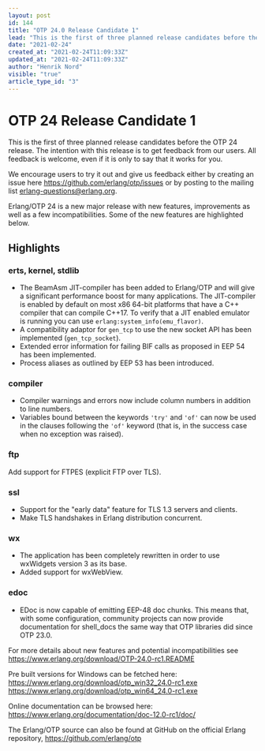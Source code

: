 ```yaml
---
layout: post
id: 144
title: "OTP 24.0 Release Candidate 1"
lead: "This is the first of three planned release candidates before the OTP 24 release."
date: "2021-02-24"
created_at: "2021-02-24T11:09:33Z"
updated_at: "2021-02-24T11:09:33Z"
author: "Henrik Nord"
visible: "true"
article_type_id: "3"
---
```


# OTP 24 Release Candidate 1

This is the first of three planned release candidates before the OTP 24 release.
 The intention with this release is to get feedback from our users. All feedback is welcome, even if it is only to say that it works for you.

We encourage users to try it out and give us feedback either by creating an issue here <https://github.com/erlang/otp/issues>
 or by posting to the mailing list [erlang-questions@erlang.org](mailto:erlang-questions@erlang.org).

Erlang/OTP 24 is a new major release with new features, improvements as well as a few incompatibilities. Some of the new
 features are highlighted below.

## Highlights

### erts, kernel, stdlib
* The BeamAsm JIT-compiler has been added to Erlang/OTP and will give a significant performance boost for many applications.
 The JIT-compiler is enabled by default on most x86 64-bit platforms that have a C++ compiler that can compile C++17.
 To verify that a JIT enabled emulator is running you can use `erlang:system_info(emu_flavor)`.
* A compatibility adaptor for `gen_tcp` to use the new socket API has been implemented (`gen_tcp_socket`).
* Extended error information for failing BIF calls as proposed in EEP 54 has been implemented.
* Process aliases as outlined by EEP 53 has been introduced.

### compiler
* Compiler warnings and errors now include column numbers in addition to line numbers.
* Variables bound between the keywords `'try'` and `'of'` can now be used in the clauses following the `'of'` keyword
 (that is, in the success case when no exception was raised).

### ftp

Add support for FTPES (explicit FTP over TLS).

### ssl
* Support for the "early data" feature for TLS 1.3 servers and clients.
* Make TLS handshakes in Erlang distribution concurrent.

### wx
* The application has been completely rewritten in order
 to use wxWidgets version 3 as its base.
* Added support for wxWebView.

### edoc
* EDoc is now capable of emitting EEP-48 doc chunks. This means that, with some configuration, community projects
 can now provide documentation for shell_docs the same way that OTP libraries did since OTP 23.0.

For more details about new features and potential incompatibilities see
<https://www.erlang.org/download/OTP-24.0-rc1.README>

Pre built versions for Windows can be fetched here:
<https://www.erlang.org/download/otp_win32_24.0-rc1.exe>
<https://www.erlang.org/download/otp_win64_24.0-rc1.exe>

Online documentation can be browsed here:
<https://www.erlang.org/documentation/doc-12.0-rc1/doc/>

The Erlang/OTP source can also be found at GitHub on the official Erlang repository,
<https://github.com/erlang/otp>
